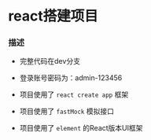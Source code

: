 # react搭建项目

### 描述

- 完整代码在dev分支

- 登录账号密码为：admin-123456

- 项目使用了 `react create app` 框架

- 项目使用了 `fastMock` 模拟接口

- 项目使用了 `element` 的React版本UI框架